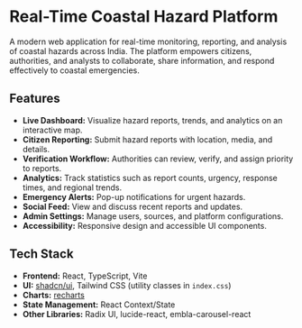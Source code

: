 # Real-Time Coastal Hazard Platform

A modern web application for real-time monitoring, reporting, and analysis of coastal hazards across India. The platform empowers citizens, authorities, and analysts to collaborate, share information, and respond effectively to coastal emergencies.

## Features

- **Live Dashboard:** Visualize hazard reports, trends, and analytics on an interactive map.
- **Citizen Reporting:** Submit hazard reports with location, media, and details.
- **Verification Workflow:** Authorities can review, verify, and assign priority to reports.
- **Analytics:** Track statistics such as report counts, urgency, response times, and regional trends.
- **Emergency Alerts:** Pop-up notifications for urgent hazards.
- **Social Feed:** View and discuss recent reports and updates.
- **Admin Settings:** Manage users, sources, and platform configurations.
- **Accessibility:** Responsive design and accessible UI components.

## Tech Stack

- **Frontend:** React, TypeScript, Vite
- **UI:** [shadcn/ui](https://ui.shadcn.com/), Tailwind CSS (utility classes in `index.css`)
- **Charts:** [recharts](https://recharts.org/)
- **State Management:** React Context/State
- **Other Libraries:** Radix UI, lucide-react, embla-carousel-react




